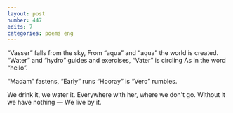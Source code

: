 ```yaml
---
layout: post
number: 447
edits: 7
categories: poems eng
---
```


“Vasser” falls from the sky,
From “aqua” and “aqua” the world is created.
“Water” and “hydro” guides and exercises,
“Vater” is circling
As in the word “hello”.

“Madam” fastens, 
“Early” runs
“Hooray” is
“Vero” rumbles.

We drink it, we water it. 
Everywhere with her, where we don't go.
Without it we have nothing —
We live by it.
